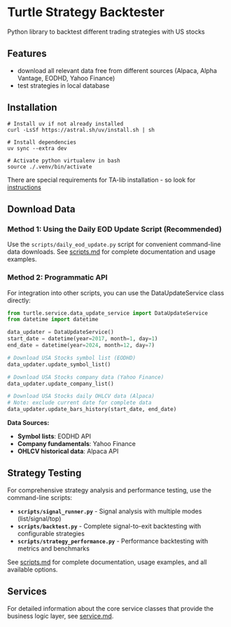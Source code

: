 # Turtle Strategy Backtester
Python library to backtest different trading strategies with US stocks

## Features
- download all relevant data free from different sources (Alpaca, Alpha Vantage, EODHD, Yahoo Finance)
- test strategies in local database

## Installation
```
# Install uv if not already installed
curl -LsSf https://astral.sh/uv/install.sh | sh

# Install dependencies
uv sync --extra dev

# Activate python virtualenv in bash
source ./.venv/bin/activate
```
There are special requirements for TA-lib installation - so look for [instructions](https://github.com/jaaknt/turtle-backtest/blob/main/.github/workflows/build.yml)

## Download Data

### Method 1: Using the Daily EOD Update Script (Recommended)

Use the `scripts/daily_eod_update.py` script for convenient command-line data downloads. See [scripts.md](scripts.md#daily_eod_updatepy) for complete documentation and usage examples.

### Method 2: Programmatic API

For integration into other scripts, you can use the DataUpdateService class directly:

```python
from turtle.service.data_update_service import DataUpdateService
from datetime import datetime

data_updater = DataUpdateService()
start_date = datetime(year=2017, month=1, day=1)
end_date = datetime(year=2024, month=12, day=7)

# Download USA Stocks symbol list (EODHD)
data_updater.update_symbol_list()

# Download USA Stocks company data (Yahoo Finance)
data_updater.update_company_list()

# Download USA Stocks daily OHLCV data (Alpaca)
# Note: exclude current date for complete data
data_updater.update_bars_history(start_date, end_date)
```

**Data Sources:**
- **Symbol lists**: EODHD API
- **Company fundamentals**: Yahoo Finance
- **OHLCV historical data**: Alpaca API

## Strategy Testing

For comprehensive strategy analysis and performance testing, use the command-line scripts:

- **`scripts/signal_runner.py`** - Signal analysis with multiple modes (list/signal/top)
- **`scripts/backtest.py`** - Complete signal-to-exit backtesting with configurable strategies
- **`scripts/strategy_performance.py`** - Performance backtesting with metrics and benchmarks

See [scripts.md](scripts.md) for complete documentation, usage examples, and all available options.

## Services

For detailed information about the core service classes that provide the business logic layer, see [service.md](service.md).
